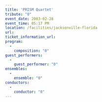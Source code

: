 ```yaml
---
title: 'PRISM Quartet'
tribute: "0"
event_date: 2003-02-28
event_time: 05:17 PM
location: /facilities/jacksonville-florida
url: 
ticket_information_url: 
program: 
  -
    composition: "0"
guest_performers: 
  -
    guest_performer: "0"
ensembles: 
  -
    ensemble: "0"
conductors: 
  -
    conductor: "0"
---
```

